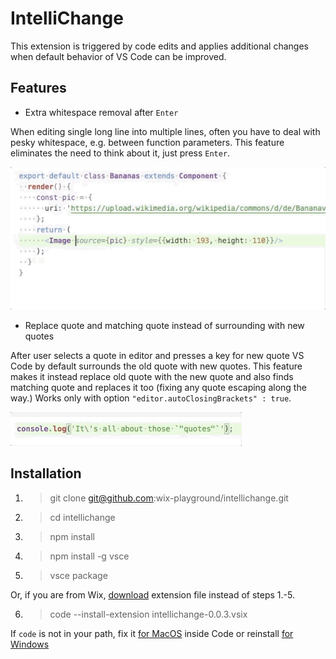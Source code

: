 # IntelliChange

This extension is triggered by code edits and applies additional changes when default behavior of VS Code can be improved.

## Features

* Extra whitespace removal after `Enter`

When editing single long line into multiple lines, often you have to
deal with pesky whitespace, e.g. between function parameters. This
feature eliminates the need to think about it, just press `Enter`.

![Preview for removal of touching whitespace after pressing Enter key](images/whitespace-after-enter.gif)


* Replace quote and matching quote instead of surrounding with new quotes

After user selects a quote in editor and presses a key for new quote
VS Code by default surrounds the old quote with new quotes. This feature
makes it instead replace old quote with the new quote and also finds
matching quote and replaces it too (fixing any quote escaping along the
way.) Works only with option `"editor.autoClosingBrackets" : true`.

![Preview for replacing quotes with other quotes](images/quote-replacement.gif)


## Installation

  1. > git clone git@github.com:wix-playground/intellichange.git
  2. > cd intellichange
  3. > npm install
  4. > npm install -g vsce
  5. > vsce package

Or, if you are from Wix, [download](https://drive.google.com/open?id=1AyvATOVDdbAPjBItF9tXTqWdjkFq1JsD) extension file instead of steps 1.-5.

  6. > code --install-extension intellichange-0.0.3.vsix

If `code` is not in your path, fix it [for MacOS](https://code.visualstudio.com/docs/setup/mac#_launching-from-the-command-line) inside Code
or reinstall [for Windows](https://code.visualstudio.com/docs/setup/windows)
